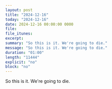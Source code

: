 ```yaml
---
layout: post
title: "2024-12-16"
today: "2024-12-16"
date: 2024-12-16 00:00:00 0000
file:
file_itunes:
excerpt:
summary: "So this is it. We're going to die."
message: "So this is it. We're going to die."
duration: "01:00"
length: "11444"
explicit: "no"
block: "no"
---
```

So this is it. We're going to die.

